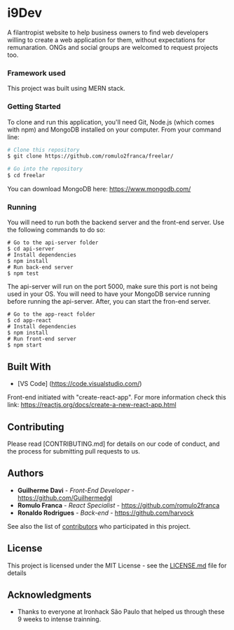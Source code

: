 # i9Dev

A filantropist website to help business owners to find web developers willing to create a web application for them, without expectations for remunaration. ONGs and social groups are welcomed to request projects too.

### Framework used
This project was built using MERN stack.

### Getting Started

To clone and run this application, you'll need Git, Node.js (which comes with npm) and MongoDB installed on your computer. From your command line:

```bash
# Clone this repository
$ git clone https://github.com/romulo2franca/freelar/

# Go into the repository
$ cd freelar
```

You can download MongoDB here: https://www.mongodb.com/ 

### Running

You will need to run both the backend server and the front-end server. Use the following commands to do so:

```
# Go to the api-server folder
$ cd api-server
# Install dependencies
$ npm install
# Run back-end server
$ npm test
```

The api-server will run on the port 5000, make sure this port is not being used in your OS. You will need to have your MongoDB service running before running the api-server. After, you can start the fron-end server.

```
# Go to the app-react folder
$ cd app-react
# Install dependencies
$ npm install
# Run front-end server
$ npm start
```

## Built With

* [VS Code] (https://code.visualstudio.com/)

Front-end initiated with "create-react-app". For more information check this link: https://reactjs.org/docs/create-a-new-react-app.html

## Contributing

Please read [CONTRIBUTING.md] for details on our code of conduct, and the process for submitting pull requests to us.

## Authors

* **Guilherme Davi** - *Front-End Developer* - https://github.com/Guilhermedgl
* **Romulo Franca** - *React Specialist* - https://github.com/romulo2franca
* **Ronaldo Rodrigues** - *Back-end* - https://github.com/harvock

See also the list of [contributors](https://github.com/romulo2franca/freelar/contributors) who participated in this project.

## License

This project is licensed under the MIT License - see the [LICENSE.md](LICENSE.md) file for details

## Acknowledgments

* Thanks to everyone at Ironhack São Paulo that helped us through these 9 weeks to intense trainning.
